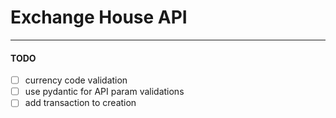 # Exchange House API

---

#### TODO

- [ ] currency code validation
- [ ] use pydantic for API param validations
- [ ] add transaction to creation
